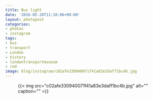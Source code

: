 ```yaml
---
title: Bus light
date: '2016-05-20T11:10:06+00:00'
layout: photopost
categories:
- photos
- instagram
tags:
- bus
- transport
- London
- history
- londontransportmuseum
- red
image: blog/instagram/c02afe330940071f41a83e3daff1bc4b.jpg
---
```


<figure class="photo photo--square">
  {{< img src="c02afe330940071f41a83e3daff1bc4b.jpg" alt="" caption="" >}}

</figure>



